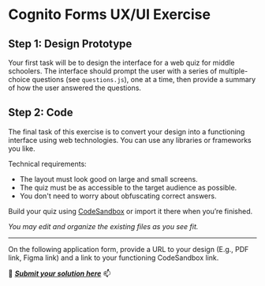 # Cognito Forms UX/UI Exercise

## Step 1: Design Prototype
Your first task will be to design the interface for a web quiz for middle schoolers. The interface should prompt the user with a series of multiple-choice questions (see `questions.js`), one at a time, then provide a summary of how the user answered the questions.

## Step 2: Code
The final task of this exercise is to convert your design into a functioning interface using web technologies. You can use any libraries or frameworks you like.

Technical requirements:
-	The layout must look good on large and small screens.
-	The quiz must be as accessible to the target audience as possible.
- You don't need to worry about obfuscating correct answers.

Build your quiz using [CodeSandbox](https://codesandbox.io) or import it there when you’re finished.

_You may edit and organize the existing files as you see fit._

---
On the following application form, provide a URL to your design (E.g., PDF link, Figma link) and a link to your functioning CodeSandbox link.

:memo: ___[Submit your solution here](https://www.cognitoforms.com/CognitoForms/EmploymentSurvey?v2&entry=%7B%22Position%22%3A%2259-18%22%7D)___ :mailbox:
